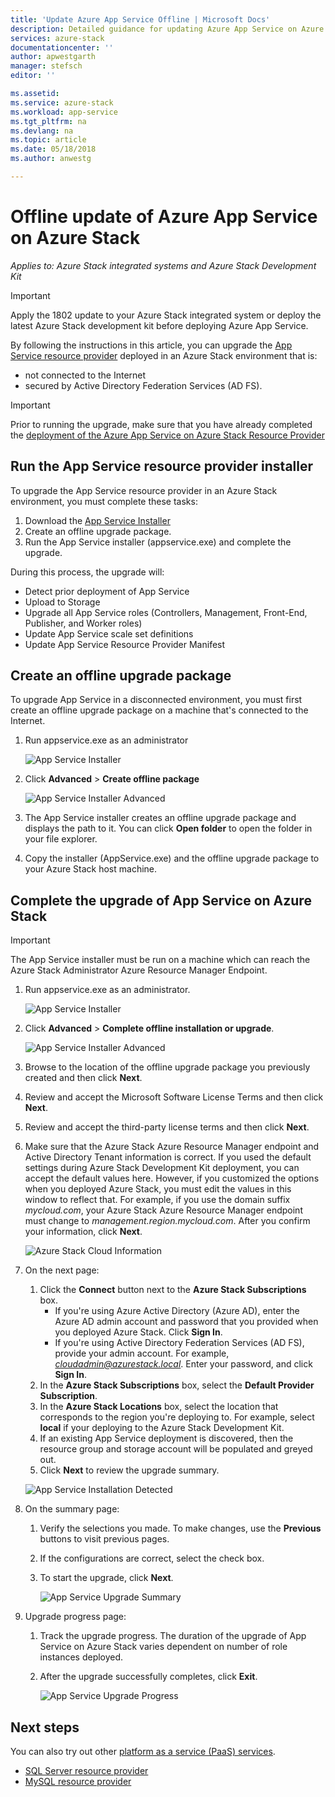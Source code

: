 ```yaml
---
title: 'Update Azure App Service Offline | Microsoft Docs'
description: Detailed guidance for updating Azure App Service on Azure Stack offline
services: azure-stack
documentationcenter: ''
author: apwestgarth
manager: stefsch
editor: ''

ms.assetid:
ms.service: azure-stack
ms.workload: app-service
ms.tgt_pltfrm: na
ms.devlang: na
ms.topic: article
ms.date: 05/18/2018
ms.author: anwestg

---
```

# Offline update of Azure App Service on Azure Stack

*Applies to: Azure Stack integrated systems and Azure Stack Development Kit*

> [!IMPORTANT]
> Apply the 1802 update to your Azure Stack integrated system or deploy the latest Azure Stack development kit before deploying Azure App Service.
>
>

By following the instructions in this article, you can upgrade the [App Service resource provider](azure-stack-app-service-overview.md) deployed in an Azure Stack environment that is:

* not connected to the Internet
* secured by Active Directory Federation Services (AD FS).

> [!IMPORTANT]
> Prior to running the upgrade, make sure that you have already completed the [deployment of the Azure App Service on Azure Stack Resource Provider](azure-stack-app-service-deploy-offline.md)
>
>

## Run the App Service resource provider installer

To upgrade the App Service resource provider in an Azure Stack environment, you must complete these tasks:

1. Download the [App Service Installer](https://aka.ms/appsvcupdate2installer)
2. Create an offline upgrade package.
3. Run the App Service installer (appservice.exe) and complete the upgrade.

During this process, the upgrade will:

* Detect prior deployment of App Service
* Upload to Storage
* Upgrade all App Service roles (Controllers, Management, Front-End, Publisher, and Worker roles)
* Update App Service scale set definitions
* Update App Service Resource Provider Manifest

## Create an offline upgrade package

To upgrade App Service in a disconnected environment, you must first create an offline upgrade package on a machine that's connected to the Internet.

1. Run appservice.exe as an administrator

    ![App Service Installer][1]

2. Click **Advanced** > **Create offline package**

    ![App Service Installer Advanced][2]

3. The App Service installer creates an offline upgrade package and displays the path to it.  You can click **Open folder** to open the folder in your file explorer.

4. Copy the installer (AppService.exe) and the offline upgrade package to your Azure Stack host machine.

## Complete the upgrade of App Service on Azure Stack

> [!IMPORTANT]
> The App Service installer must be run on a machine which can reach the Azure Stack Administrator Azure Resource Manager Endpoint.
>
>

1. Run appservice.exe as an administrator.

    ![App Service Installer][1]

2. Click **Advanced** > **Complete offline installation or upgrade**.

    ![App Service Installer Advanced][2]

3. Browse to the location of the offline upgrade package you previously created and then click **Next**.

4. Review and accept the Microsoft Software License Terms and then click **Next**.

5. Review and accept the third-party license terms and then click **Next**.

6. Make sure that the Azure Stack Azure Resource Manager endpoint and Active Directory Tenant information is correct. If you used the default settings during Azure Stack Development Kit deployment, you can accept the default values here. However, if you customized the options when you deployed Azure Stack, you must edit the values in this window to reflect that. For example, if you use the domain suffix *mycloud.com*, your Azure Stack Azure Resource Manager endpoint must change to *management.region.mycloud.com*. After you confirm your information, click **Next**.

    ![Azure Stack Cloud Information][3]

7. On the next page:

   1. Click the **Connect** button next to the **Azure Stack Subscriptions** box.
        * If you're using Azure Active Directory (Azure AD), enter the Azure AD admin account and password that you provided when you deployed Azure Stack. Click  **Sign In**.
        * If you're using Active Directory Federation Services (AD FS), provide your admin account. For example, *cloudadmin@azurestack.local*. Enter your password, and click **Sign In**.
   2. In the **Azure Stack Subscriptions** box, select the **Default Provider Subscription**.
   3. In the **Azure Stack Locations** box, select the location that corresponds to the region you're deploying to. For example, select **local** if your deploying to the Azure Stack Development Kit.
   4. If an existing App Service deployment is discovered, then the resource group and storage account will be populated and greyed out.
   5. Click **Next** to review the upgrade summary.

    ![App Service Installation Detected][4]

8. On the summary page:
   1. Verify the selections you made. To make changes, use the **Previous** buttons to visit previous pages.
   2. If the configurations are correct, select the check box.
   3. To start the upgrade, click **Next**.

       ![App Service Upgrade Summary][5]

9. Upgrade progress page:
    1. Track the upgrade progress. The duration of the upgrade of App Service on Azure Stack varies dependent on number of role instances deployed.
    2. After the upgrade successfully completes, click **Exit**.

        ![App Service Upgrade Progress][6]

<!--Image references-->
[1]: ./media/azure-stack-app-service-update-offline/app-service-exe.png
[2]: ./media/azure-stack-app-service-update-offline/app-service-exe-advanced.png
[3]: ./media/azure-stack-app-service-update-offline/app-service-azure-resource-manager-endpoints.png
[4]: ./media/azure-stack-app-service-update-offline/app-service-installation-detected.png
[5]: ./media/azure-stack-app-service-update-offline/app-service-upgrade-summary.png
[6]: ./media/azure-stack-app-service-update-offline/app-service-upgrade-complete.png

## Next steps

You can also try out other [platform as a service (PaaS) services](azure-stack-tools-paas-services.md).

* [SQL Server resource provider](azure-stack-sql-resource-provider-deploy.md)
* [MySQL resource provider](azure-stack-mysql-resource-provider-deploy.md)
